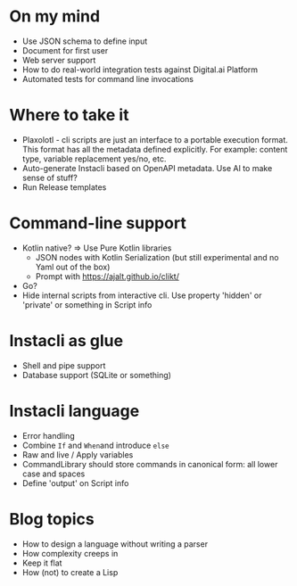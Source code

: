 # On my mind

* Use JSON schema to define input
* Document for first user
* Web server support
* How to do real-world integration tests against Digital.ai Platform
* Automated tests for command line invocations

# Where to take it

* Plaxolotl - cli scripts are just an interface to a portable execution format. This format has all the metadata defined
  explicitly. For example: content type,
  variable replacement yes/no, etc.
* Auto-generate Instacli based on OpenAPI metadata. Use AI to make sense of stuff?
* Run Release templates

# Command-line support

* Kotlin native? => Use Pure Kotlin libraries
    * JSON nodes with Kotlin Serialization (but still experimental and no Yaml out of the box)
    * Prompt with https://ajalt.github.io/clikt/
* Go?
* Hide internal scripts from interactive cli. Use property 'hidden' or 'private' or something in Script info

# Instacli as glue

* Shell and pipe support
* Database support (SQLite or something)

# Instacli language

* Error handling
* Combine `If` and `When`and introduce `else`
* Raw and live / Apply variables
* CommandLibrary should store commands in canonical form: all lower case and spaces
* Define 'output' on Script info

# Blog topics

* How to design a language without writing a parser
* How complexity creeps in
* Keep it flat
* How (not) to create a Lisp